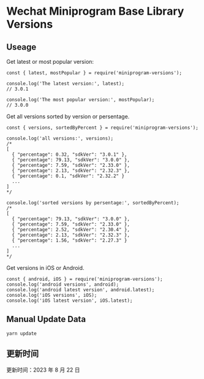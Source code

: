 
# Wechat Miniprogram Base Library Versions

## Useage

Get latest or most popular version:

```;
const { latest, mostPopular } = require('miniprogram-versions');

console.log('The latest version:', latest);
// 3.0.1

console.log('The most popular version:', mostPopular);
// 3.0.0

```

Get all versions sorted by version or persentage.

```
const { versions, sortedByPercent } = require('miniprogram-versions');

console.log('all versions:', versions);
/*
[
  { "percentage": 0.32, "sdkVer": "3.0.1" },
  { "percentage": 79.13, "sdkVer": "3.0.0" },
  { "percentage": 7.59, "sdkVer": "2.33.0" },
  { "percentage": 2.13, "sdkVer": "2.32.3" },
  { "percentage": 0.1, "sdkVer": "2.32.2" }
  ...
]
*/

console.log('sorted versions by persentage:', sortedByPercent);
/*
[
  { "percentage": 79.13, "sdkVer": "3.0.0" },
  { "percentage": 7.59, "sdkVer": "2.33.0" },
  { "percentage": 2.52, "sdkVer": "2.30.4" },
  { "percentage": 2.13, "sdkVer": "2.32.3" },
  { "percentage": 1.56, "sdkVer": "2.27.3" }
  ...
]
*/
```

Get versions in iOS or Android.

```
const { android, iOS } = require('miniprogram-versions');
console.log('android versions', android);
console.log('android latest version', android.latest);
console.log('iOS versions', iOS);
console.log('iOS latest version', iOS.latest);
```

## Manual Update Data

```
yarn update
```

## 更新时间

更新时间：2023 年 8 月 22 日
